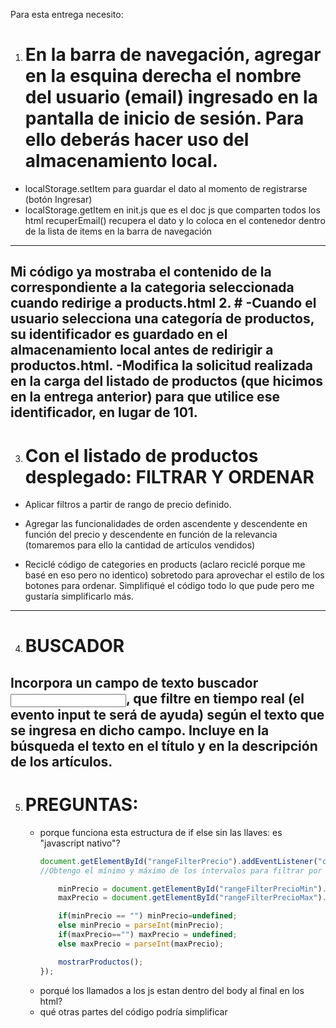 Para esta entrega necesito:

1.  # En la barra de navegación, agregar en la esquina derecha el nombre del usuario (email) ingresado en la pantalla de inicio de sesión. Para ello deberás hacer uso del almacenamiento local.
-   localStorage.setItem para guardar el dato al momento de registrarse (botón Ingresar) 
-   localStorage.getItem en init.js que es el doc js que comparten todos los html
recuperEmail() recupera el dato y lo coloca en el contenedor dentro de la lista de items en la barra de navegación <!--le puse el mismo id a el último item vacio en todos los html-->
--------------------------------------------------------------------------------

Mi código ya mostraba el contenido de la correspondiente a la categoria seleccionada
cuando redirige a products.html
2. # <!--ESTO YA LO HABÍA RESULETO DESDE LA ENTREGA 1)-->
-Cuando el usuario selecciona una categoría de productos,
 su identificador es guardado en el almacenamiento local
 antes de redirigir a productos.html.
-Modifica la solicitud realizada en la carga del listado de productos
 (que hicimos en la entrega anterior) para que utilice
 ese identificador, en lugar de 101.
-----------------------------------------------------------------------------

3.  # Con el listado de productos desplegado: FILTRAR Y ORDENAR
-   Aplicar filtros a partir de rango de precio definido.
-   Agregar las funcionalidades de orden ascendente y descendente en función del precio y descendente en función de la relevancia (tomaremos para ello la cantidad de artículos vendidos)

-   Reciclé código de categories en products
(aclaro reciclé porque me basé en eso pero no identico)
sobretodo para aprovechar el estilo de los botones para ordenar.
Simplifiqué el código todo lo que pude pero me gustaría simplificarlo más.
-----------------------------------------------------------------------------


4. # BUSCADOR 
Incorpora un campo de texto buscador <input type="search">, que filtre en tiempo real (el evento input te será de ayuda) según el texto que se ingresa en dicho campo.
Incluye en la búsqueda el texto en el título y en la descripción de los artículos.
-----------------------------------------------------------------------------

5.  # PREGUNTAS:
    -   porque funciona esta estructura de if else sin las llaves:
        es "javascript nativo"?
        ```javascript
        document.getElementById("rangeFilterPrecio").addEventListener("click", function(){
        //Obtengo el mínimo y máximo de los intervalos para filtrar por precio los productos
        
            minPrecio = document.getElementById("rangeFilterPrecioMin").value;
            maxPrecio = document.getElementById("rangeFilterPrecioMax").value;

            if(minPrecio == "") minPrecio=undefined;
            else minPrecio = parseInt(minPrecio);
            if(maxPrecio=="") maxPrecio = undefined;
            else maxPrecio = parseInt(maxPrecio);

            mostrarProductos();
        });
        ```
    -   porqué los llamados a los js estan dentro del body al final en los html?
    -   qué otras partes del código podría simplificar